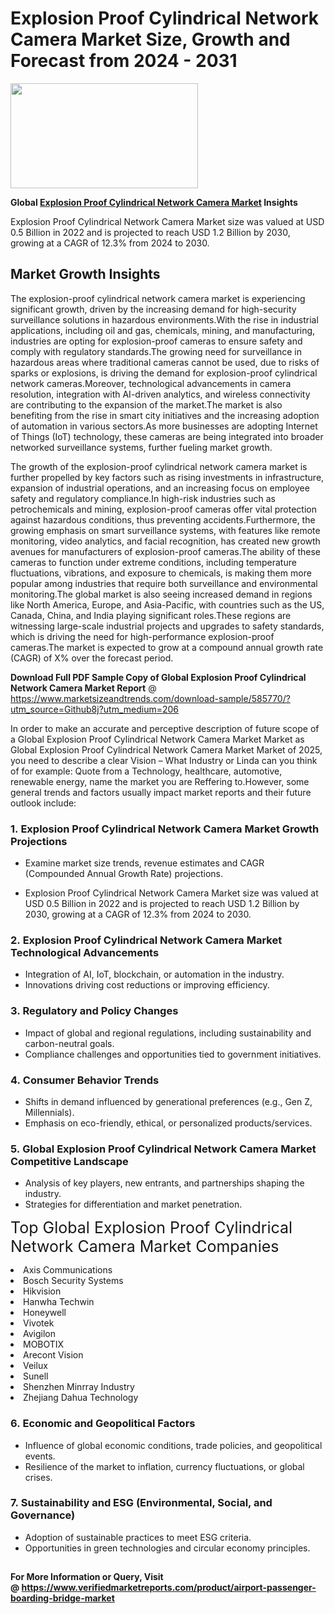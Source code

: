 <H1>Explosion Proof Cylindrical Network Camera Market Size, Growth and Forecast from 2024 - 2031</H1><img class="aligncenter size-medium wp-image-584254" src="https://thirdeyenews.in/wp-content/uploads/2024/09/Global-Market-Research-300x168.jpeg" alt="" width="300" height="168" /><p><strong>Global&nbsp;<a href="https://www.marketsizeandtrends.com/download-sample/585770/?utm_source=Github8j?utm_medium=206">Explosion Proof Cylindrical Network Camera Market</a> Insights</strong></p><p>Explosion Proof Cylindrical Network Camera Market size was valued at USD 0.5 Billion in 2022 and is projected to reach USD 1.2 Billion by 2030, growing at a CAGR of 12.3% from 2024 to 2030.</p><p><h2>Market Growth Insights</h2> <p>The explosion-proof cylindrical network camera market is experiencing significant growth, driven by the increasing demand for high-security surveillance solutions in hazardous environments.With the rise in industrial applications, including oil and gas, chemicals, mining, and manufacturing, industries are opting for explosion-proof cameras to ensure safety and comply with regulatory standards.The growing need for surveillance in hazardous areas where traditional cameras cannot be used, due to risks of sparks or explosions, is driving the demand for explosion-proof cylindrical network cameras.Moreover, technological advancements in camera resolution, integration with AI-driven analytics, and wireless connectivity are contributing to the expansion of the market.The market is also benefiting from the rise in smart city initiatives and the increasing adoption of automation in various sectors.As more businesses are adopting Internet of Things (IoT) technology, these cameras are being integrated into broader networked surveillance systems, further fueling market growth.</p> <p>The growth of the explosion-proof cylindrical network camera market is further propelled by key factors such as rising investments in infrastructure, expansion of industrial operations, and an increasing focus on employee safety and regulatory compliance.In high-risk industries such as petrochemicals and mining, explosion-proof cameras offer vital protection against hazardous conditions, thus preventing accidents.Furthermore, the growing emphasis on smart surveillance systems, with features like remote monitoring, video analytics, and facial recognition, has created new growth avenues for manufacturers of explosion-proof cameras.The ability of these cameras to function under extreme conditions, including temperature fluctuations, vibrations, and exposure to chemicals, is making them more popular among industries that require both surveillance and environmental monitoring.The global market is also seeing increased demand in regions like North America, Europe, and Asia-Pacific, with countries such as the US, Canada, China, and India playing significant roles.These regions are witnessing large-scale industrial projects and upgrades to safety standards, which is driving the need for high-performance explosion-proof cameras.The market is expected to grow at a compound annual growth rate (CAGR) of X% over the forecast period.<p><span class=""><strong>Download Full PDF Sample Copy of Global Explosion Proof Cylindrical Network Camera Market Report</strong> @ <a href="https://www.marketsizeandtrends.com/download-sample/585770/?utm_source=Github8j?utm_medium=206" target="_blank">https://www.marketsizeandtrends.com/download-sample/585770/?utm_source=Github8j?utm_medium=206</a></span></p><p>In order to make an accurate and perceptive description of future scope of a Global&nbsp;Explosion Proof Cylindrical Network Camera Market Market as Global&nbsp;Explosion Proof Cylindrical Network Camera Market Market of 2025, you need to describe a clear Vision &ndash; What Industry or Linda can you think of for example: Quote from a Technology, healthcare, automotive, renewable energy, name the market you are Reffering to.However, some general trends and factors usually impact market reports and their future outlook include:</p><h3>1.&nbsp;<strong>Explosion Proof Cylindrical Network Camera Market Growth Projections</strong></h3><ul><li>Examine market size trends, revenue estimates and CAGR (Compounded Annual Growth Rate) projections.</li><li><p>Explosion Proof Cylindrical Network Camera Market size was valued at USD 0.5 Billion in 2022 and is projected to reach USD 1.2 Billion by 2030, growing at a CAGR of 12.3% from 2024 to 2030.</p></li></ul><h3>2.&nbsp;<strong>Explosion Proof Cylindrical Network Camera Market Technological Advancements</strong></h3><ul><li>Integration of AI, IoT, blockchain, or automation in the industry.</li><li>Innovations driving cost reductions or improving efficiency.</li></ul><h3>3.&nbsp;<strong>Regulatory and Policy Changes</strong></h3><ul><li>Impact of global and regional regulations, including sustainability and carbon-neutral goals.</li><li>Compliance challenges and opportunities tied to government initiatives.</li></ul><h3>4.&nbsp;<strong>Consumer Behavior Trends</strong></h3><ul><li>Shifts in demand influenced by generational preferences (e.g., Gen Z, Millennials).</li><li>Emphasis on eco-friendly, ethical, or personalized products/services.</li></ul><h3>5.&nbsp;<strong>Global Explosion Proof Cylindrical Network Camera Market Competitive Landscape</strong></h3><ul><li>Analysis of key players, new entrants, and partnerships shaping the industry.</li><li>Strategies for differentiation and market penetration.</li></ul><p data-pm-slice="1 1 []"><span style="color: inherit; font-family: inherit; font-size: 25px;">Top Global Explosion Proof Cylindrical Network Camera Market Companies</span></p><div class="" data-test-id=""><p><li>Axis Communications</li><li> Bosch Security Systems</li><li> Hikvision</li><li> Hanwha Techwin</li><li> Honeywell</li><li> Vivotek</li><li> Avigilon</li><li> MOBOTIX</li><li> Arecont Vision</li><li> Veilux</li><li> Sunell</li><li> Shenzhen Minrray Industry</li><li> Zhejiang Dahua Technology</li></p></div><h3>6.&nbsp;<strong>Economic and Geopolitical Factors</strong></h3><ul><li>Influence of global economic conditions, trade policies, and geopolitical events.</li><li>Resilience of the market to inflation, currency fluctuations, or global crises.</li></ul><h3>7.&nbsp;<strong>Sustainability and ESG (Environmental, Social, and Governance)</strong></h3><ul><li>Adoption of sustainable practices to meet ESG criteria.</li><li>Opportunities in green technologies and circular economy principles.</li></ul><h2><strong style="font-size: 14px;">For More Information or Query, Visit @&nbsp;</strong><a style="background-color: #ffffff; font-size: 14px;" href="https://www.marketsizeandtrends.com/report/explosion-proof-cylindrical-network-camera-market/" target="_blank">https://www.verifiedmarketreports.com/product/airport-passenger-boarding-bridge-market</a></h2>